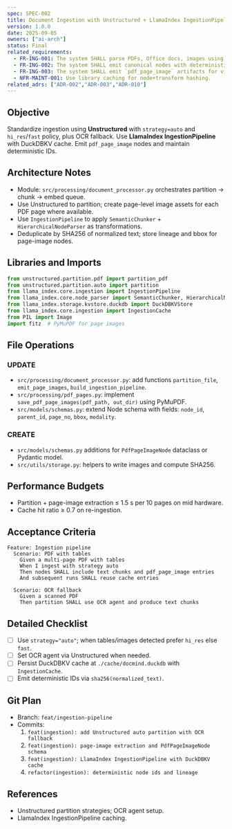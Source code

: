 ```yaml
---
spec: SPEC-002
title: Document Ingestion with Unstructured + LlamaIndex IngestionPipeline and Page Images
version: 1.0.0
date: 2025-09-05
owners: ["ai-arch"]
status: Final
related_requirements:
  - FR-ING-001: The system SHALL parse PDFs, Office docs, images using Unstructured.
  - FR-ING-002: The system SHALL emit canonical nodes with deterministic IDs and lineage.
  - FR-ING-003: The system SHALL emit `pdf_page_image` artifacts for visual reranking.
  - NFR-MAINT-001: Use library caching for node+transform hashing.
related_adrs: ["ADR-002","ADR-003","ADR-010"]
---
```



## Objective

Standardize ingestion using **Unstructured** with `strategy=auto` and `hi_res`/`fast` policy, plus OCR fallback. Use **LlamaIndex IngestionPipeline** with DuckDBKV cache. Emit `pdf_page_image` nodes and maintain deterministic IDs.

## Architecture Notes

- Module: `src/processing/document_processor.py` orchestrates partition → chunk → embed queue.
- Use Unstructured to partition; create page-level image assets for each PDF page where available.
- Use `IngestionPipeline` to apply `SemanticChunker` + `HierarchicalNodeParser` as transformations.
- Deduplicate by SHA256 of normalized text; store lineage and bbox for page-image nodes.

## Libraries and Imports

```python
from unstructured.partition.pdf import partition_pdf
from unstructured.partition.auto import partition
from llama_index.core.ingestion import IngestionPipeline
from llama_index.core.node_parser import SemanticChunker, HierarchicalNodeParser
from llama_index.storage.kvstore.duckdb import DuckDBKVStore
from llama_index.core.ingestion import IngestionCache
from PIL import Image
import fitz  # PyMuPDF for page images
```

## File Operations

### UPDATE

- `src/processing/document_processor.py`: add functions `partition_file`, `emit_page_images`, `build_ingestion_pipeline`.
- `src/processing/pdf_pages.py`: implement `save_pdf_page_images(pdf_path, out_dir)` using PyMuPDF.
- `src/models/schemas.py`: extend Node schema with fields: `node_id`, `parent_id`, `page_no`, `bbox`, `modality`.

### CREATE

- `src/models/schemas.py` additions for `PdfPageImageNode` dataclass or Pydantic model.
- `src/utils/storage.py`: helpers to write images and compute SHA256.

## Performance Budgets

- Partition + page-image extraction ≤ 1.5 s per 10 pages on mid hardware.
- Cache hit ratio ≥ 0.7 on re-ingestion.

## Acceptance Criteria

```gherkin
Feature: Ingestion pipeline
  Scenario: PDF with tables
    Given a multi-page PDF with tables
    When I ingest with strategy auto
    Then nodes SHALL include text chunks and pdf_page_image entries
    And subsequent runs SHALL reuse cache entries

  Scenario: OCR fallback
    Given a scanned PDF
    Then partition SHALL use OCR agent and produce text chunks
```

## Detailed Checklist

- [ ] Use `strategy="auto"`; when tables/images detected prefer `hi_res` else `fast`.
- [ ] Set OCR agent via Unstructured when needed.
- [ ] Persist DuckDBKV cache at `./cache/docmind.duckdb` with `IngestionCache`.
- [ ] Emit deterministic IDs via `sha256(normalized_text)`.

## Git Plan

- Branch: `feat/ingestion-pipeline`
- Commits:
  1. `feat(ingestion): add Unstructured auto partition with OCR fallback`
  2. `feat(ingestion): page-image extraction and PdfPageImageNode schema`
  3. `feat(ingestion): LlamaIndex IngestionPipeline with DuckDBKV cache`
  4. `refactor(ingestion): deterministic node ids and lineage`

## References

- Unstructured partition strategies; OCR agent setup.
- LlamaIndex IngestionPipeline caching.
